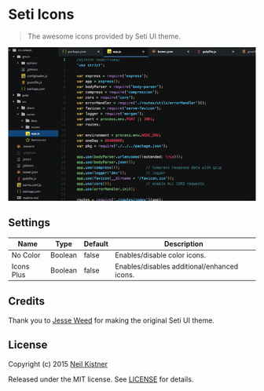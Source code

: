 # Seti Icons

> The awesome icons provided by Seti UI theme.

![Seti UI](https://github.com/jesseweed/seti-ui/raw/master/screenshot.png)

## Settings

| Name | Type | Default | Description |
|---|---|---|---|
| No Color | Boolean | false | Enables/disable color icons. |
| Icons Plus | Boolean | false | Enables/disables additional/enhanced icons. |

## Credits

Thank you to [Jesse Weed](//github.com/jesseweed) for making the original Seti UI theme.

## License

Copyright (c) 2015 [Neil Kistner](//github.com/wyze)

Released under the MIT license. See [LICENSE](LICENSE) for details.
